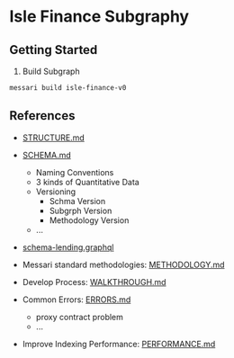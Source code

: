 # Isle Finance Subgraphy

## Getting Started

1. Build Subgraph

```sh
messari build isle-finance-v0
```

## References

- [STRUCTURE.md](https://github.com/messari/subgraphs/blob/master/docs/STRUCTURE.md)
- [SCHEMA.md](https://github.com/messari/subgraphs/blob/master/docs/SCHEMA.md)

  - Naming Conventions
  - 3 kinds of Quantitative Data
  - Versioning
    - Schma Version
    - Subgrph Version
    - Methodology Version
  - ...

- [schema-lending.graphql](https://github.com/messari/subgraphs/blob/master/schema-lending.graphql)
- Messari standard methodologies: [METHODOLOGY.md](https://github.com/messari/subgraphs/blob/master/docs/METHODOLOGY.md)
- Develop Process: [WALKTHROUGH.md](https://github.com/messari/subgraphs/blob/master/docs/WALKTHROUGH.md)
- Common Errors: [ERRORS.md](https://github.com/messari/subgraphs/blob/master/docs/ERRORS.md)

  - proxy contract problem
  - ...

- Improve Indexing Performance: [PERFORMANCE.md](https://github.com/messari/subgraphs/blob/master/docs/PERFORMANCE.md)
